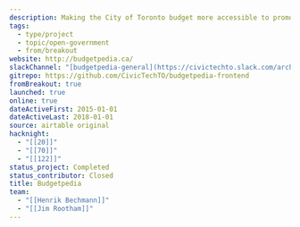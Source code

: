 ```yaml
---
description: Making the City of Toronto budget more accessible to promote informed debate; advocate for better budgeting
tags:
  - type/project
  - topic/open-government
  - from/breakout
website: http://budgetpedia.ca/
slackChannel: "[budgetpedia-general](https://civictechto.slack.com/archives/C0958HY7J)"
gitrepo: https://github.com/CivicTechTO/budgetpedia-frontend
fromBreakout: true
launched: true
online: true
dateActiveFirst: 2015-01-01
dateActiveLast: 2018-01-01
source: airtable original
hacknight:
  - "[[20]]"
  - "[[70]]"
  - "[[122]]"
status_project: Completed
status_contributor: Closed
title: Budgetpedia
team:
  - "[[Henrik Bechmann]]"
  - "[[Jim Rootham]]"
---
```

